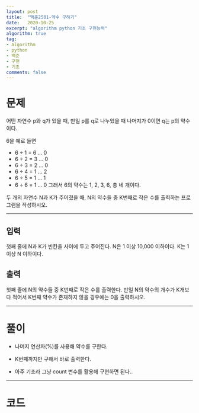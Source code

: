 ```yaml
---
layout: post
title:  "백준2501-약수 구하기"
date:   2020-10-25
excerpt: "algorithm python 기초 구현능력"
algorithm: true
tag:
- algorithm 
- python
- 백준
- 구현
- 기초
comments: false
---
```


# 문제

어떤 자연수 p와 q가 있을 때, 만일 p를 q로 나누었을 때 나머지가 0이면 q는 p의 약수이다. 

6을 예로 들면

* 6 ÷ 1 = 6 … 0
* 6 ÷ 2 = 3 … 0
* 6 ÷ 3 = 2 … 0
* 6 ÷ 4 = 1 … 2
* 6 ÷ 5 = 1 … 1
* 6 ÷ 6 = 1 … 0
그래서 6의 약수는 1, 2, 3, 6, 총 네 개이다.

두 개의 자연수 N과 K가 주어졌을 때, N의 약수들 중 K번째로 작은 수를 출력하는 프로그램을 작성하시오.

---

## 입력

첫째 줄에 N과 K가 빈칸을 사이에 두고 주어진다. N은 1 이상 10,000 이하이다. K는 1 이상 N 이하이다.

## 출력

첫째 줄에 N의 약수들 중 K번째로 작은 수를 출력한다. 만일 N의 약수의 개수가 K개보다 적어서 K번째 약수가 존재하지 않을 경우에는 0을 출력하시오.

---

# 풀이

- 나머지 연산자(%)를 사용해 약수를 구한다.
- K번째까지만 구해서 바로 출력한다.

- 아주 기초라 그냥 count 변수를 활용해 구현하면 된다..

---

# 코드
<script src="https://gist.github.com/Psolmin/68261e470826d8450b72538927c38353.js"></script>

